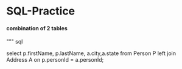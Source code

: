 # SQL-Practice

#### combination of 2 tables 

""" sql

select p.firstName, p.lastName, a.city,a.state from Person P left join Address A on p.personId = a.personId;
